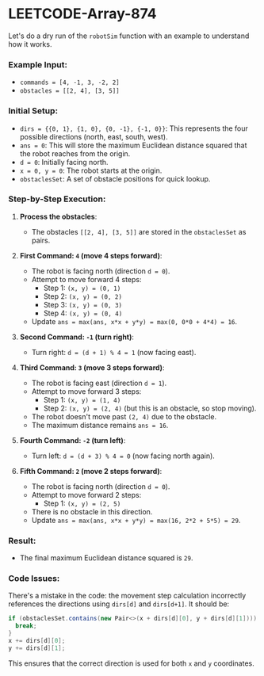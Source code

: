 # LEETCODE-Array-874
Let's do a dry run of the `robotSim` function with an example to understand how it works. 

### Example Input:
- `commands = [4, -1, 3, -2, 2]`
- `obstacles = [[2, 4], [3, 5]]`

### Initial Setup:
- `dirs = {{0, 1}, {1, 0}, {0, -1}, {-1, 0}}`: This represents the four possible directions (north, east, south, west).
- `ans = 0`: This will store the maximum Euclidean distance squared that the robot reaches from the origin.
- `d = 0`: Initially facing north.
- `x = 0, y = 0`: The robot starts at the origin.
- `obstaclesSet`: A set of obstacle positions for quick lookup.

### Step-by-Step Execution:

1. **Process the obstacles**:
   - The obstacles `[[2, 4], [3, 5]]` are stored in the `obstaclesSet` as pairs.

2. **First Command: `4` (move 4 steps forward)**:
   - The robot is facing north (direction `d = 0`).
   - Attempt to move forward 4 steps:
     - Step 1: `(x, y) = (0, 1)`
     - Step 2: `(x, y) = (0, 2)`
     - Step 3: `(x, y) = (0, 3)`
     - Step 4: `(x, y) = (0, 4)`
   - Update `ans = max(ans, x*x + y*y) = max(0, 0*0 + 4*4) = 16`.

3. **Second Command: `-1` (turn right)**:
   - Turn right: `d = (d + 1) % 4 = 1` (now facing east).

4. **Third Command: `3` (move 3 steps forward)**:
   - The robot is facing east (direction `d = 1`).
   - Attempt to move forward 3 steps:
     - Step 1: `(x, y) = (1, 4)`
     - Step 2: `(x, y) = (2, 4)` (but this is an obstacle, so stop moving).
   - The robot doesn't move past `(2, 4)` due to the obstacle.
   - The maximum distance remains `ans = 16`.

5. **Fourth Command: `-2` (turn left)**:
   - Turn left: `d = (d + 3) % 4 = 0` (now facing north again).

6. **Fifth Command: `2` (move 2 steps forward)**:
   - The robot is facing north (direction `d = 0`).
   - Attempt to move forward 2 steps:
     - Step 1: `(x, y) = (2, 5)`
   - There is no obstacle in this direction.
   - Update `ans = max(ans, x*x + y*y) = max(16, 2*2 + 5*5) = 29`.

### Result:
- The final maximum Euclidean distance squared is `29`.

### Code Issues:
There's a mistake in the code: the movement step calculation incorrectly references the directions using `dirs[d]` and `dirs[d+1]`. It should be:
```java
if (obstaclesSet.contains(new Pair<>(x + dirs[d][0], y + dirs[d][1]))) {
  break;
}
x += dirs[d][0];
y += dirs[d][1];
```
This ensures that the correct direction is used for both `x` and `y` coordinates.
